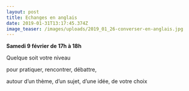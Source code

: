 ```yaml
---
layout: post
title: Echanges en anglais
date: 2019-01-31T13:17:45.374Z
image_teaser: /images/uploads/2019_01_26-converser-en-anglais.jpg
---
```

**Samedi 9 février de 17h à 18h**

Quelque soit votre niveau

pour pratiquer, rencontrer, débattre,

autour d’un thème, d’un sujet, d’une idée, de votre choix
